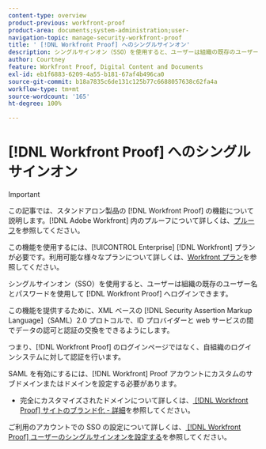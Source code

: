 ```yaml
---
content-type: overview
product-previous: workfront-proof
product-area: documents;system-administration;user-
navigation-topic: manage-security-workfront-proof
title: ' [!DNL Workfront Proof] へのシングルサインオン'
description: シングルサインオン（SSO）を使用すると、ユーザーは組織の既存のユーザー名とパスワードを使用して  [!DNL Workfront Proof]  へログインできます。
author: Courtney
feature: Workfront Proof, Digital Content and Documents
exl-id: eb1f6883-6209-4a55-b181-67af4b496ca0
source-git-commit: b18a7835c6de131c125b77c6688057638c62fa4a
workflow-type: tm+mt
source-wordcount: '165'
ht-degree: 100%

---
```


# [!DNL Workfront Proof] へのシングルサインオン

>[!IMPORTANT]
>
>この記事では、スタンドアロン製品の [!DNL Workfront Proof] の機能について説明します。[!DNL Adobe Workfront] 内のプルーフについて詳しくは、[プルーフ](../../../review-and-approve-work/proofing/proofing.md)を参照してください。

この機能を使用するには、[!UICONTROL Enterprise] [!DNL Workfront] プランが必要です。利用可能な様々なプランについて詳しくは、[Workfront プラン](https://business.adobe.com/jp/products/workfront/pricing.html)を参照してください。

シングルサインオン（SSO）を使用すると、ユーザーは組織の既存のユーザー名とパスワードを使用して [!DNL Workfront Proof] へログインできます。

この機能を提供するために、XML ベースの [!DNL Security Assertion Markup Language]（SAML）2.0 プロトコルで、ID プロバイダーと web サービスの間でデータの認可と認証の交換をできるようにします。

つまり、[!DNL Workfront Proof] のログインページではなく、自組織のログインシステムに対して認証を行います。

SAML を有効にするには、[!DNL Workfront] Proof アカウントにカスタムのサブドメインまたはドメインを設定する必要があります。

<!--* Custom sub-domains are free to set up. See our [Configure a branded domain in Workfront Proof](../../../workfront-proof/wp-acct-admin/branding/configure-branded-domain-in-wp.md) for more information.-->
* 完全にカスタマイズされたドメインについて詳しくは、[ [!DNL Workfront Proof]  サイトのブランド化 - 詳細](../../../workfront-proof/wp-acct-admin/branding/brand-wp-site-advanced.md)を参照してください。

ご利用のアカウントでの SSO の設定について詳しくは、[ [!DNL Workfront Proof]  ユーザーのシングルサインオンを設定する](../../../workfront-proof/wp-acct-admin/account-settings/configure-sso-for-wp-users.md)を参照してください。
